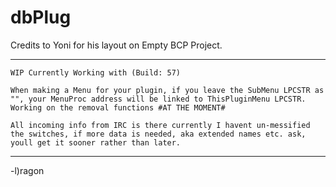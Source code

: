 # dbPlug

Credits to Yoni for his layout on Empty BCP Project.

------------------------------------------------------------
```
WIP Currently Working with (Build: 57)
```
```
When making a Menu for your plugin, if you leave the SubMenu LPCSTR as "", your MenuProc address will be linked to ThisPluginMenu LPCSTR.
Working on the removal functions #AT THE MOMENT#

All incoming info from IRC is there currently I havent un-messified the switches, if more data is needed, aka extended names etc. ask, youll get it sooner rather than later.
```
------------------------------------------------------------

-l)ragon

